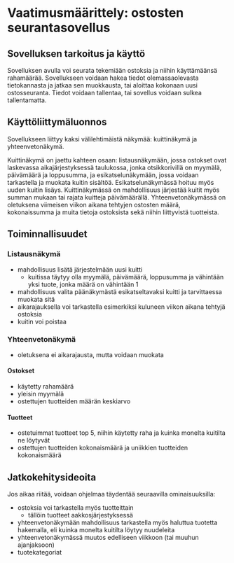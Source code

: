 # Vaatimusmäärittely: ostosten seurantasovellus

## Sovelluksen tarkoitus ja käyttö
Sovelluksen avulla voi seurata tekemiään ostoksia ja niihin käyttämäänsä rahamäärää. Sovellukseen voidaan hakea tiedot olemassaolevasta tietokannasta ja jatkaa sen muokkausta, tai aloittaa kokonaan uusi ostosseuranta. Tiedot voidaan tallentaa, tai sovellus voidaan sulkea tallentamatta.

## Käyttöliittymäluonnos
Sovellukseen liittyy kaksi välilehtimäistä näkymää: kuittinäkymä ja yhteenvetonäkymä.

Kuittinäkymä on jaettu kahteen osaan: listausnäkymään, jossa ostokset ovat laskevassa aikajärjestyksessä taulukossa, jonka otsikkorivillä on myymälä, päivämäärä ja loppusumma, ja esikatselunäkymään, jossa voidaan tarkastella ja muokata kuitin sisältöä. Esikatselunäkymässä hoituu myös uuden kuitin lisäys. Kuittinäkymässä on mahdollisuus järjestää kuitit myös summan mukaan tai rajata kuitteja päivämäärällä.
Yhteenvetonäkymässä on oletuksena viimeisen viikon aikana tehtyjen ostosten määrä, kokonaissumma ja muita tietoja ostoksista sekä niihin liittyvistä tuotteista.

## Toiminnallisuudet

### Listausnäkymä
- mahdollisuus lisätä järjestelmään uusi kuitti
    - kuitissa täytyy olla myymälä, päivämäärä, loppusumma ja vähintään yksi tuote, jonka määrä on vähintään 1
- mahdollisuus valita päänäkymästä esikatseltavaksi kuitti ja tarvittaessa muokata sitä
- aikarajauksella voi tarkastella esimerkiksi kuluneen viikon aikana tehtyjä ostoksia
- kuitin voi poistaa

### Yhteenvetonäkymä
- oletuksena ei aikarajausta, mutta voidaan muokata

#### Ostokset
- käytetty rahamäärä
- yleisin myymälä
- ostettujen tuotteiden määrän keskiarvo 

#### Tuotteet
- ostetuimmat tuotteet top 5, niihin käytetty raha ja kuinka monelta kuitilta ne löytyvät
- ostettujen tuotteiden kokonaismäärä ja uniikkien tuotteiden kokonaismäärä

## Jatkokehitysideoita
Jos aikaa riitää, voidaan ohjelmaa täydentää seuraavilla ominaisuuksilla:
- ostoksia voi tarkastella myös tuotteittain
    - tällöin tuotteet aakkosjärjestyksessä
- yhteenvetonäkymään mahdollisuus tarkastella myös haluttua tuotetta hakemalla, eli kuinka monelta kuitilta löytyy nuudeleita
- yhteenvetonäkymässä muutos edelliseen viikkoon (tai muuhun ajanjaksoon)
- tuotekategoriat

